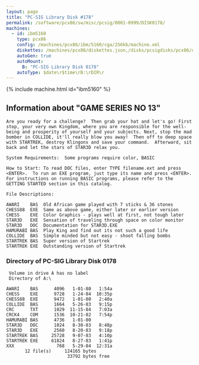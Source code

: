 ```yaml
---
layout: page
title: "PC-SIG Library Disk #178"
permalink: /software/pcx86/sw/misc/pcsig/0001-0999/DISK0178/
machines:
  - id: ibm5160
    type: pcx86
    config: /machines/pcx86/ibm/5160/cga/256kb/machine.xml
    diskettes: /machines/pcx86/diskettes.json,/disks/pcsigdisks/pcx86/diskettes.json
    autoGen: true
    autoMount:
      B: "PC-SIG Library Disk 0178"
    autoType: $date\r$time\rB:\rDIR\r
---
```


{% include machine.html id="ibm5160" %}

## Information about "GAME SERIES NO 13"

    Are you ready for a challenge?  Then grab your hat and let's go! First
    stop, your very own Kingdom, where you are responsible for the well-
    being and prosperity of yourself and your subjects. Next, stop the mad
    bomber in COLLIDE, it'll really blow you away!  Then off to deep space
    with STARTREK, destroy Klingons and save your command.  Afterward, sit
    back and let the stars of STAR3D relax you.
    
    System Requirements:  Some programs require color, BASIC
    
    How to Start: To read DOC files, enter TYPE filename.ext and press
    <ENTER>.  To run an EXE program, just type its name and press <ENTER>.
    For instructions on running BASIC programs, please refer to the
    GETTING STARTED section in this catalog.
    
    File Descriptions:
    
    AWARI    BAS  Old African game played with 7 sticks & 36 stones
    CHESS88  EXE  Same as above game, either later or earlier version
    CHESS    EXE  Color Graphics - plays well at first, not tough later
    STAR3D   EXE  Sensation of traveling through space on color monitor
    STAR3D   DOC  Documentation for STAR3D.EXE
    HAMURABI BAS  Play King and find out its not such a good life
    COLLIDE  BAS  Simple minded but not easy - shoot falling bombs
    STARTREK BAS  Super version of Startrek
    STARTREK EXE  Outstanding version of Startrek

### Directory of PC-SIG Library Disk 0178

     Volume in drive A has no label
     Directory of A:\

    AWARI    BAS      4096   1-01-80   1:54a
    CHESS    EXE      9728   1-24-84  10:35p
    CHESS88  EXE      9472   1-01-80   2:40a
    COLLIDE  BAS      1664   5-26-83   9:15p
    CRC      TXT      1029  11-15-84   7:03a
    CRCK4    COM      1536  10-21-82   7:54p
    HAMURABI BAS      4736   1-01-80
    STAR3D   DOC      1024   8-30-83   8:48p
    STAR3D   EXE      2560   8-20-83   9:18p
    STARTREK BAS     25728   9-07-83   4:10p
    STARTREK EXE     61824   8-27-83   1:41p
    XXX                768   5-29-84  12:31a
           12 file(s)     124165 bytes
                           33792 bytes free
